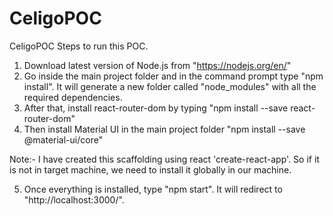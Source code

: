 # CeligoPOC
CeligoPOC
Steps to run this POC.

1) Download latest version of Node.js from "https://nodejs.org/en/"
2) Go inside the main project folder and in the command prompt type "npm install". It will generate a new folder called "node_modules" with all the required dependencies.
3) After that, install react-router-dom by typing "npm install --save react-router-dom"
4) Then install Material UI in the main project folder "npm install --save @material-ui/core"

Note:- I have created this scaffolding using react 'create-react-app'. So if it is not in target machine, we need to install it globally in our machine.

5) Once everything is installed, type "npm start". It will redirect to "http://localhost:3000/".
